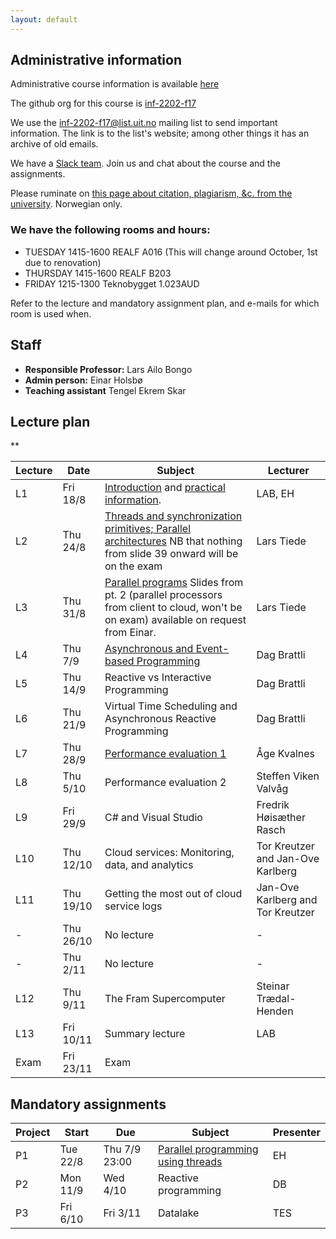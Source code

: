```yaml
---
layout: default
---
```


## Administrative information

Administrative course information is available [here](https://uit.no/utdanning/emner/emne/508209/inf-2202)

The github org for this course is [inf-2202-f17](https://github.com/inf-2202-f17)

We use the [inf-2202-f17@list.uit.no](https://list.uit.no/sympa/info/inf-2202-f17) mailing list to send important information. The link is to the list's website; among other things it has an archive of old emails.

We have a [Slack team](https://inf-2202-f17.slack.com/). Join us and chat about the course and the assignments.

Please ruminate on [this page about citation, plagiarism, &c. from the university](https://uit.no/om/enhet/artikkel?p_document_id=473719). Norwegian only.


### We have the following rooms and hours:

* TUESDAY 1415-1600 REALF A016 (This will change around October, 1st due to renovation)
* THURSDAY 1415-1600 REALF B203
* FRIDAY 1215-1300 Teknobygget 1.023AUD

Refer to the lecture and mandatory assignment plan, and e-mails for which room is used when.

## Staff

* **Responsible Professor:** Lars Ailo Bongo
* **Admin person:** Einar Holsbø
* **Teaching assistant** Tengel Ekrem Skar

## Lecture plan

**

| Lecture | Date      | Subject                                       | Lecturer  |
|---------|-----------|-----------------------------------------------|-----------|
| L1      | Fri 18/8  | [Introduction](public/01-introduction.pptx) and  [practical information](https://inf-2202-f17.github.io/public/inf2202-17-info.pdf). | LAB, EH   |
| L2      | Thu 24/8  | [Threads and synchronization primitives; Parallel architectures](https://github.com/inf-2202-f17/inf-2202-f17.github.io/blob/master/public/02-threads-synchronization.pptx)  NB that nothing from slide 39 onward will be on the exam | Lars Tiede |
| L3      | Thu 31/8  | [Parallel programs](https://github.com/inf-2202-f17/inf-2202-f17.github.io/blob/master/public/03-1-parallelization-process-and-architectures.pptx?raw=true) Slides from pt. 2 (parallel processors from client to cloud, won't be on exam) available on request from Einar.                             | Lars Tiede |
| L4      | Thu 7/9   | [Asynchronous and Event-based Programming](https://github.com/inf-2202-f17/inf-2202-f17.github.io/blob/master/public/04-Asynchronous%20and%20Event-Based%20Programming.pptx?raw=true)                      | Dag Brattli |
| L5      | Thu 14/9  | Reactive vs Interactive Programming                                   | Dag Brattli |
| L6      | Thu 21/9  | Virtual Time Scheduling and Asynchronous Reactive Programming         | Dag Brattli |
| L7      | Thu 28/9  | [Performance evaluation 1](https://github.com/inf-2202-f17/inf-2202-f17.github.io/blob/master/public/2017-09-27-PerformanceEvaluation.pdf?raw=true)                      | Åge Kvalnes |
| L8      | Thu 5/10  | Performance evaluation 2                      | Steffen Viken Valvåg |
| L9      | Fri 29/9  | C# and Visual Studio                          | Fredrik Høisæther Rasch |
| L10     | Thu 12/10 | Cloud services: Monitoring, data, and analytics  | Tor Kreutzer and Jan-Ove Karlberg |
| L11     | Thu 19/10 | Getting the most out of cloud service logs    | Jan-Ove Karlberg and Tor Kreutzer |
| -       | Thu 26/10 | No lecture                                    | -         |
| -       | Thu 2/11  | No lecture                                    | -         |
| L12     | Thu 9/11  | The Fram Supercomputer                        | Steinar Trædal-Henden |
| L13     | Fri 10/11 | Summary lecture                               | LAB       |
| Exam    | Fri 23/11 | Exam                                          |           |


## Mandatory assignments

| Project |	Start      | Due      | Subject  | Presenter |
|---------|------------|----------|----------|---------|
| P1 	    | Tue 22/8   | Thu 7/9 23:00  | [Parallel programming using threads](https://github.com/inf-2202-f17/1st_mandatory) | EH |
| P2      | Mon 11/9    | Wed 4/10 | Reactive programming | DB |
| P3      | Fri 6/10   | Fri 3/11 | Datalake | TES |

